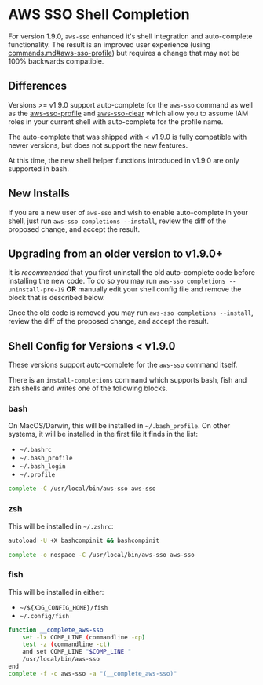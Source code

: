 # AWS SSO Shell Completion 

For version 1.9.0, `aws-sso` enhanced it's shell integration and auto-complete
functionality.  The result is an improved user experience (using 
[commands.md#aws-sso-profile](aws-sso-profile)) but requires a change that
may not be 100% backwards compatible.

## Differences

Versions >= v1.9.0 support auto-complete for the `aws-sso` command as well
as the [aws-sso-profile](commands.md#aws-sso-profile) and [aws-sso-clear](
commands.md#aws-sso-clear) which allow you to assume IAM roles in your 
current shell with auto-complete for the profile name.

The auto-complete that was shipped with < v1.9.0 is fully compatible with
newer versions, but does not support the new features.

At this time, the new shell helper functions introduced in v1.9.0 are only
supported in bash.

## New Installs

If you are a new user of `aws-sso` and wish to enable auto-complete in your shell,
just run `aws-sso completions --install`, review the diff of the proposed change,
and accept the result.


## Upgrading from an older version to v1.9.0+

It is _recommended_ that you first uninstall the old auto-complete code 
before installing the new code.  To do so you may run
`aws-sso completions --uninstall-pre-19` __OR__ manually edit your shell 
config file and remove the block that is described below.

Once the old code is removed you may run `aws-sso completions --install`,
review the diff of the proposed change, and accept the result.

## Shell Config for Versions < v1.9.0

These versions support auto-complete for the `aws-sso` command itself.

There is an `install-completions` command which supports bash, fish and zsh 
shells and writes one of the following blocks.

### bash

On MacOS/Darwin, this will be installed in `~/.bash_profile`.  On other systems,
it will be installed in the first file it finds in the list:

 * `~/.bashrc`
 * `~/.bash_profile`
 * `~/.bash_login`
 * `~/.profile`

```bash
complete -C /usr/local/bin/aws-sso aws-sso
```

### zsh

This will be installed in `~/.zshrc`:

```bash
autoload -U +X bashcompinit && bashcompinit

complete -o nospace -C /usr/local/bin/aws-sso aws-sso
```

### fish 

This will be installed in either:

 * `~/${XDG_CONFIG_HOME}/fish`
 * `~/.config/fish`

```bash
function __complete_aws-sso
    set -lx COMP_LINE (commandline -cp)
    test -z (commandline -ct)
    and set COMP_LINE "$COMP_LINE "
    /usr/local/bin/aws-sso
end
complete -f -c aws-sso -a "(__complete_aws-sso)"
```

